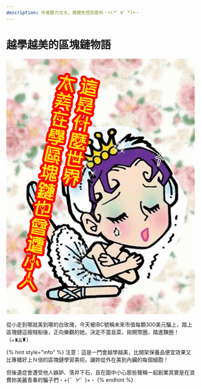 ```yaml
---
description: 作者壓力太大，偶爾失控別意外・+(*゜∀゜*)+・
---
```


# 越學越美的區塊鏈物語

![](.gitbook/assets/14464002637ff1.jpg)

從小走到哪就美到哪的白玫瑰，今天被IBC號稱未來市值每顆300美元騙上，踏上區塊鏈這艘賊船後，正向樂觀的她，決定不當韭菜，拋開幣圈，踏進鍊圈！　（๑♜д♜）

{% hint style="info" %}
注意：這是一門會越學越美，比開架保養品便宜效果又比專櫃好上Ｎ倍的區塊鏈學習美術。讓妳從外在美到內臟的每個細胞！

但後遺症會遭受他人嫉妒、落井下石，且在圖中小心那些聲稱一起創業其實是在浪費妳美麗青春的騙子們・+\(_゜∀゜_\)+・
{% endhint %}

